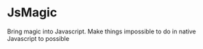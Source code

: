 JsMagic
=======

Bring magic into Javascript. Make things impossible to do in native Javascript to possible

